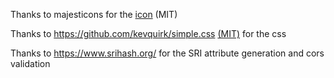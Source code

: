 Thanks to majesticons for the [icon](
https://github.com/halfmage/majesticons/blob/main/solid/basket-2.svg) (MIT)

Thanks to https://github.com/kevquirk/simple.css [(MIT)](https://github.com/kevquirk/simple.css/commit/46a0b702f0d4a7a17afceb12dccef77e3e24a6b7) for the css

Thanks to https://www.srihash.org/ for the SRI attribute generation and cors validation
